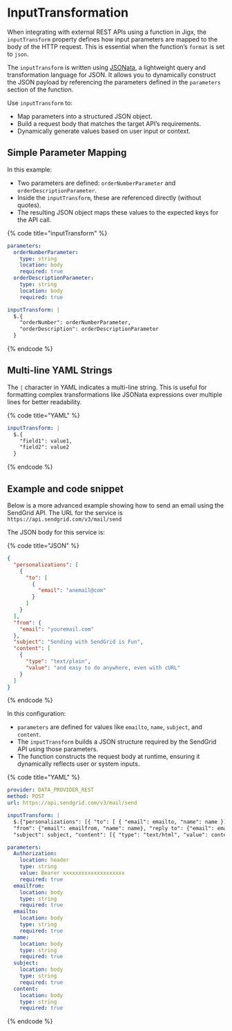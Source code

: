 # InputTransformation

When integrating with external REST APIs using a function in Jigx, the `inputTransform` property defines how input parameters are mapped to the body of the HTTP request. This is essential when the function’s `format` is set to `json`.

The `inputTransform` is written using [JSONata](https://jsonata.org/), a lightweight query and transformation language for JSON. It allows you to dynamically construct the JSON payload by referencing the parameters defined in the `parameters` section of the function.

Use `inputTransform` to:

* Map parameters into a structured JSON object.
* Build a request body that matches the target API’s requirements.
* Dynamically generate values based on user input or context.

## Simple Parameter Mapping

In this example:

* Two parameters are defined: `orderNumberParameter` and `orderDescriptionParameter`.
* Inside the `inputTransform`, these are referenced directly (without quotes).
* The resulting JSON object maps these values to the expected keys for the API call.

{% code title="inputTransform" %}
```yaml
parameters:
  orderNumberParameter:
    type: string
    location: body
    required: true
  orderDescriptionParameter:
    type: string
    location: body
    required: true

inputTransform: |
  $.{
    "orderNumber": orderNumberParameter,
    "orderDescription": orderDescriptionParameter
  }
```
{% endcode %}

## Multi-line YAML Strings

The `|` character in YAML indicates a multi-line string. This is useful for formatting complex transformations like JSONata expressions over multiple lines for better readability.

{% code title="YAML" %}
```yaml
inputTransform: |
  $.{
    "field1": value1,
    "field2": value2
  }
```
{% endcode %}

## Example and code snippet

Below is a more advanced example showing how to send an email using the SendGrid API. The URL for the service is `https://api.sendgrid.com/v3/mail/send`

The JSON body for this service is:

{% code title="JSON" %}
```json
{
  "personalizations": [
    {
      "to": [
        {
          "email": "anemail@com"
        }
      ]
    }
  ],
  "from": {
    "email": "youremail.com"
  },
  "subject": "Sending with SendGrid is Fun",
  "content": [
    {
      "type": "text/plain",
      "value": "and easy to do anywhere, even with cURL"
    }
  ]
}
```
{% endcode %}

In this configuration:

* `parameters` are defined for values like `emailto`, `name`, `subject`, and `content`.
* The `inputTransform` builds a JSON structure required by the SendGrid API using those parameters.
* The function constructs the request body at runtime, ensuring it dynamically reflects user or system inputs.

{% code title="YAML" %}
```yaml
provider: DATA_PROVIDER_REST
method: POST
url: https://api.sendgrid.com/v3/mail/send

inputTransform: |
  $.{"personalizations": [{ "to": [ { "email": emailto, "name": name }]}],
  "from": {"email": emailfrom, "name": name}, "reply to": {"email": emailfrom, "name": name },
  "subject": subject, "content": [{ "type": "text/html", "value": content}]}

parameters:
  Authorization:
    location: header
    type: string
    value: Bearer xxxxxxxxxxxxxxxxxxxx
    required: true
  emailfrom:
    location: body
    type: string
    required: true
  emailto:
    location: body
    type: string
    required: true
  name:
    location: body
    type: string
    required: true
  subject:
    location: body
    type: string
    required: true
  content:
    location: body
    type: string
    required: true
```
{% endcode %}
